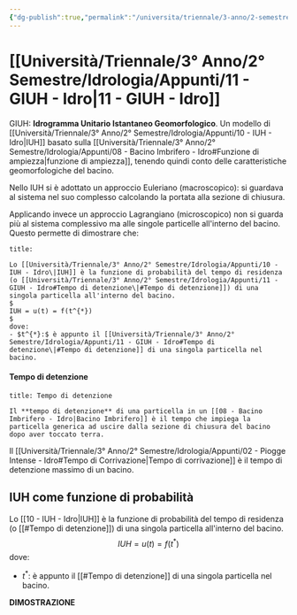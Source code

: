 ```yaml
---
{"dg-publish":true,"permalink":"/universita/triennale/3-anno/2-semestre/idrologia/appunti/11-giuh-idro/","tags":["UNI"]}
---
```


# [[Università/Triennale/3° Anno/2° Semestre/Idrologia/Appunti/11 - GIUH - Idro\|11 - GIUH - Idro]]

GIUH: **Idrogramma Unitario Istantaneo Geomorfologico**. Un modello di [[Università/Triennale/3° Anno/2° Semestre/Idrologia/Appunti/10 - IUH - Idro\|IUH]] basato sulla [[Università/Triennale/3° Anno/2° Semestre/Idrologia/Appunti/08 - Bacino Imbrifero - Idro#Funzione di ampiezza\|funzione di ampiezza]], tenendo quindi conto delle caratteristiche geomorfologiche del bacino.

Nello IUH si è adottato un approccio Euleriano (macroscopico): si guardava al sistema nel suo complesso calcolando la portata alla sezione di chiusura.

Applicando invece un approccio Lagrangiano (microscopico) non si guarda più al sistema complessivo ma alle singole particelle all'interno del bacino. Questo permette di dimostrare che:

```ad-Teo
title:

Lo [[Università/Triennale/3° Anno/2° Semestre/Idrologia/Appunti/10 - IUH - Idro\|IUH]] è la funzione di probabilità del tempo di residenza (o [[Università/Triennale/3° Anno/2° Semestre/Idrologia/Appunti/11 - GIUH - Idro#Tempo di detenzione\|#Tempo di detenzione]]) di una singola particella all'interno del bacino.
$
IUH = u(t) = f(t^{*})
$
dove:
- $t^{*}:$ è appunto il [[Università/Triennale/3° Anno/2° Semestre/Idrologia/Appunti/11 - GIUH - Idro#Tempo di detenzione\|#Tempo di detenzione]] di una singola particella nel bacino.

```

#### Tempo di detenzione

```ad-Definizione
title: Tempo di detenzione

Il **tempo di detenzione** di una particella in un [[08 - Bacino Imbrifero - Idro|Bacino Imbrifero]] è il tempo che impiega la particella generica ad uscire dalla sezione di chiusura del bacino dopo aver toccato terra.

```

Il [[Università/Triennale/3° Anno/2° Semestre/Idrologia/Appunti/02 - Piogge Intense - Idro#Tempo di Corrivazione\|Tempo di corrivazione]] è il tempo di detenzione massimo di un bacino.

## IUH come funzione di probabilità

Lo [[10 - IUH - Idro|IUH]] è la funzione di probabilità del tempo di residenza (o [[#Tempo di detenzione]]) di una singola particella all'interno del bacino.
$$
IUH = u(t) = f(t^{*})
$$
dove:
- $t^{*}:$ è appunto il [[#Tempo di detenzione]] di una singola particella nel bacino.

**DIMOSTRAZIONE**






